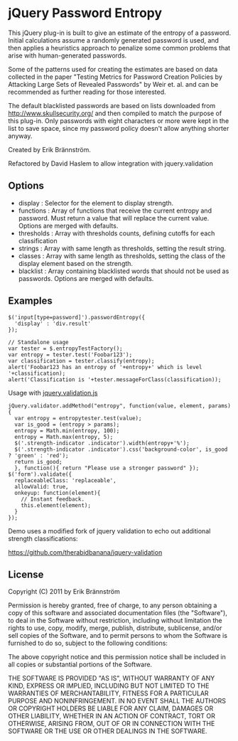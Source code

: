 jQuery Password Entropy
=======================

This jQuery plug-in is built to give an estimate of the entropy of a password.
Initial calculations assume a randomly generated password is used, and then
applies a heuristics approach to penalize some common problems that arise
with human-generated passwords.

Some of the patterns used for creating the estimates are based on data collected
in the paper "Testing Metrics for Password Creation Policies by Attacking Large 
Sets of Revealed Passwords" by Weir et. al. and can be recommended as further
reading for those interested.

The default blacklisted passwords are based on lists downloaded from
http://www.skullsecurity.org/ and then compiled to match the purpose of this
plug-in. Only passwords with eight characters or more were kept in the list 
to save space, since my password policy doesn't allow anything shorter anyway.

Created by Erik Brännström.

Refactored by David Haslem to allow integration with jquery.validation

Options
-------

- display       : Selector for the element to display strength.
- functions     : Array of functions that receive the current entropy and password.
                  Must return a value that will replace the current value.
                  Options are merged with defaults.
- thresholds    : Array with thresholds counts, defining cutoffs for
                  each classification
- strings       : Array with same length as thresholds, setting the result string.
- classes       : Array with same length as thresholds, setting the class of the 
                  display element based on the strength.
- blacklist     : Array containing blacklisted words that should not be used as
                  passwords. Options are merged with defaults.



Examples
-------

    $('input[type=password]').passwordEntropy({
      'display' : 'div.result'
    });

    // Standalone usage
    var tester = $.entropyTestFactory();
    var entropy = tester.test('Foobar123');
    var classification = tester.classify(entropy);
    alert('Foobar123 has an entropy of '+entropy+' which is level '+classification);
    alert('Classification is '+tester.messageForClass(classification));


Usage with [jquery.validation.js](https://github.com/jzaefferer/jquery-validation)


    jQuery.validator.addMethod("entropy", function(value, element, params) {
      var entropy = entropytester.test(value);
      var is_good = (entropy > params);
      entropy = Math.min(entropy, 100);
      entropy = Math.max(entropy, 5);
      $('.strength-indicator .indicator').width(entropy+'%');
      $('.strength-indicator .indicator').css('background-color', is_good ? 'green' : 'red');
      return is_good;
      }, function(){ return "Please use a stronger password" });
    $('form').validate({
      replaceableClass: 'replaceable',
      allowValid: true,
      onkeyup: function(element){
        // Instant feedback.
        this.element(element);
      }
    });

Demo uses a modified fork of jquery validation to echo out additional
strength classifications: 

https://github.com/therabidbanana/jquery-validation


License
-------
Copyright (C) 2011 by Erik Brännström

Permission is hereby granted, free of charge, to any person obtaining a copy
of this software and associated documentation files (the "Software"), to deal
in the Software without restriction, including without limitation the rights
to use, copy, modify, merge, publish, distribute, sublicense, and/or sell
copies of the Software, and to permit persons to whom the Software is
furnished to do so, subject to the following conditions:

The above copyright notice and this permission notice shall be included in
all copies or substantial portions of the Software.

THE SOFTWARE IS PROVIDED "AS IS", WITHOUT WARRANTY OF ANY KIND, EXPRESS OR
IMPLIED, INCLUDING BUT NOT LIMITED TO THE WARRANTIES OF MERCHANTABILITY,
FITNESS FOR A PARTICULAR PURPOSE AND NONINFRINGEMENT. IN NO EVENT SHALL THE
AUTHORS OR COPYRIGHT HOLDERS BE LIABLE FOR ANY CLAIM, DAMAGES OR OTHER
LIABILITY, WHETHER IN AN ACTION OF CONTRACT, TORT OR OTHERWISE, ARISING FROM,
OUT OF OR IN CONNECTION WITH THE SOFTWARE OR THE USE OR OTHER DEALINGS IN
THE SOFTWARE.
